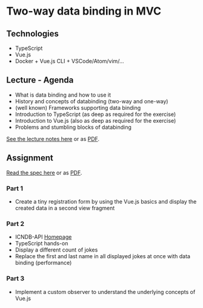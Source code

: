 # Two-way data binding in MVC

## Technologies

* TypeScript
* Vue.js
* Docker + Vue.js CLI + VSCode/Atom/vim/...

## Lecture - Agenda

* What is data binding and how to use it
* History and concepts of databinding (two-way and one-way)
* (well known) Frameworks supporting data binding
* Introduction to TypeScript (as deep as required for the exercise)
* Introduction to Vue.js (also as deep as required for the exercise)
* Problems and stumbling blocks of databinding

[See the lecture notes here](./LectureNotes.md) or as [PDF](./assets/documents/LectureNotes.pdf).

## Assignment

[Read the spec here](./AssignmentSpec.md) or as [PDF](./assets/documents/AssignmentSpec.pdf).

### Part 1

* Create a tiny registration form by using the Vue.js basics and display the created data in a second view fragment

### Part 2

* ICNDB-API [Homepage](http://www.icndb.com/)
* TypeScript hands-on
* Display a different count of jokes
* Replace the first and last name in all displayed jokes at once with data binding (performance)

### Part 3

* Implement a custom observer to understand the underlying concepts of Vue.js
